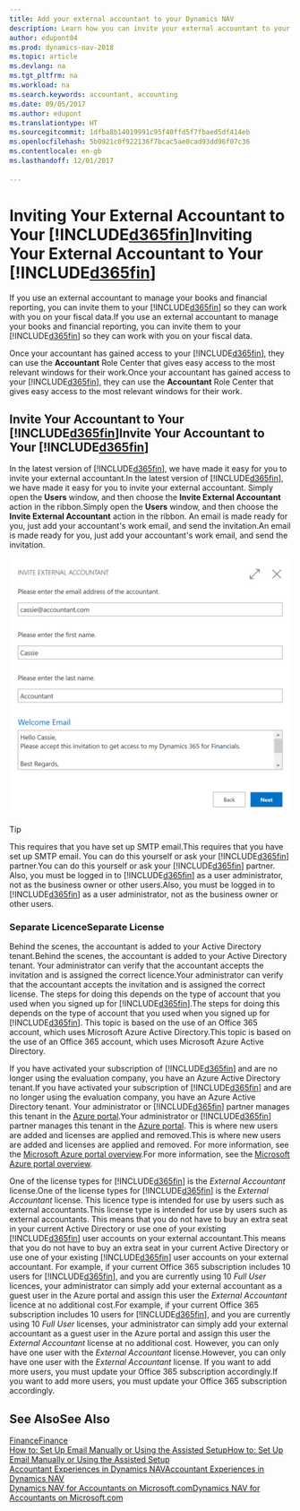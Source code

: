 ```yaml
---
title: Add your external accountant to your Dynamics NAV
description: Learn how you can invite your external accountant to your Dynamics NAV.
author: edupont04
ms.prod: dynamics-nav-2018
ms.topic: article
ms.devlang: na
ms.tgt_pltfrm: na
ms.workload: na
ms.search.keywords: accountant, accounting
ms.date: 09/05/2017
ms.author: edupont
ms.translationtype: HT
ms.sourcegitcommit: 1dfba8b14019991c95f40ffd5f7fbaed5df414eb
ms.openlocfilehash: 5b0921c0f922136f7bcac5ae0cad93dd96f07c36
ms.contentlocale: en-gb
ms.lasthandoff: 12/01/2017

---
```

# <a name="inviting-your-external-accountant-to-your-included365finincludesd365finmdmd"></a><span data-ttu-id="a2c95-103">Inviting Your External Accountant to Your [!INCLUDE[d365fin](includes/d365fin_md.md)]</span><span class="sxs-lookup"><span data-stu-id="a2c95-103">Inviting Your External Accountant to Your [!INCLUDE[d365fin](includes/d365fin_md.md)]</span></span>
<span data-ttu-id="a2c95-104">If you use an external accountant to manage your books and financial reporting, you can invite them to your [!INCLUDE[d365fin](includes/d365fin_md.md)] so they can work with you on your fiscal data.</span><span class="sxs-lookup"><span data-stu-id="a2c95-104">If you use an external accountant to manage your books and financial reporting, you can invite them to your [!INCLUDE[d365fin](includes/d365fin_md.md)] so they can work with you on your fiscal data.</span></span>

<span data-ttu-id="a2c95-105">Once your accountant has gained access to your [!INCLUDE[d365fin](includes/d365fin_md.md)], they can use the **Accountant** Role Center that gives easy access to the most relevant windows for their work.</span><span class="sxs-lookup"><span data-stu-id="a2c95-105">Once your accountant has gained access to your [!INCLUDE[d365fin](includes/d365fin_md.md)], they can use the **Accountant** Role Center that gives easy access to the most relevant windows for their work.</span></span>  

## <a name="invite-your-accountant-to-your-included365finincludesd365finmdmd"></a><span data-ttu-id="a2c95-106">Invite Your Accountant to Your [!INCLUDE[d365fin](includes/d365fin_md.md)]</span><span class="sxs-lookup"><span data-stu-id="a2c95-106">Invite Your Accountant to Your [!INCLUDE[d365fin](includes/d365fin_md.md)]</span></span>
<span data-ttu-id="a2c95-107">In the latest version of [!INCLUDE[d365fin](includes/d365fin_md.md)], we have made it easy for you to invite your external accountant.</span><span class="sxs-lookup"><span data-stu-id="a2c95-107">In the latest version of [!INCLUDE[d365fin](includes/d365fin_md.md)], we have made it easy for you to invite your external accountant.</span></span> <span data-ttu-id="a2c95-108">Simply open the **Users** window, and then choose the **Invite External Accountant** action in the ribbon.</span><span class="sxs-lookup"><span data-stu-id="a2c95-108">Simply open the **Users** window, and then choose the **Invite External Accountant** action in the ribbon.</span></span> <span data-ttu-id="a2c95-109">An email is made ready for you, just add your accountant's work email, and send the invitation.</span><span class="sxs-lookup"><span data-stu-id="a2c95-109">An email is made ready for you, just add your accountant's work email, and send the invitation.</span></span>  

![Invite your accountant](./media/finance-invite-accountant/invite-accountant.png)

> [!TIP]  
>  <span data-ttu-id="a2c95-111">This requires that you have set up SMTP email.</span><span class="sxs-lookup"><span data-stu-id="a2c95-111">This requires that you have set up SMTP email.</span></span> <span data-ttu-id="a2c95-112">You can do this yourself or ask your [!INCLUDE[d365fin](includes/d365fin_md.md)] partner.</span><span class="sxs-lookup"><span data-stu-id="a2c95-112">You can do this yourself or ask your [!INCLUDE[d365fin](includes/d365fin_md.md)] partner.</span></span> <span data-ttu-id="a2c95-113">Also, you must be logged in to [!INCLUDE[d365fin](includes/d365fin_md.md)] as a user administrator, not as the business owner or other users.</span><span class="sxs-lookup"><span data-stu-id="a2c95-113">Also, you must be logged in to [!INCLUDE[d365fin](includes/d365fin_md.md)] as a user administrator, not as the business owner or other users.</span></span>  

### <a name="separate-license"></a><span data-ttu-id="a2c95-114">Separate Licence</span><span class="sxs-lookup"><span data-stu-id="a2c95-114">Separate License</span></span>
<span data-ttu-id="a2c95-115">Behind the scenes, the accountant is added to your Active Directory tenant.</span><span class="sxs-lookup"><span data-stu-id="a2c95-115">Behind the scenes, the accountant is added to your Active Directory tenant.</span></span> <span data-ttu-id="a2c95-116">Your administrator can verify that the accountant accepts the invitation and is assigned the correct licence.</span><span class="sxs-lookup"><span data-stu-id="a2c95-116">Your administrator can verify that the accountant accepts the invitation and is assigned the correct license.</span></span> <span data-ttu-id="a2c95-117">The steps for doing this depends on the type of account that you used when you signed up for [!INCLUDE[d365fin](includes/d365fin_md.md)].</span><span class="sxs-lookup"><span data-stu-id="a2c95-117">The steps for doing this depends on the type of account that you used when you signed up for [!INCLUDE[d365fin](includes/d365fin_md.md)].</span></span> <span data-ttu-id="a2c95-118">This topic is based on the use of an Office 365 account, which uses Microsoft Azure Active Directory.</span><span class="sxs-lookup"><span data-stu-id="a2c95-118">This topic is based on the use of an Office 365 account, which uses Microsoft Azure Active Directory.</span></span>  

<span data-ttu-id="a2c95-119">If you have activated your subscription of [!INCLUDE[d365fin](includes/d365fin_md.md)] and are no longer using the evaluation company, you have an Azure Active Directory tenant.</span><span class="sxs-lookup"><span data-stu-id="a2c95-119">If you have activated your subscription of [!INCLUDE[d365fin](includes/d365fin_md.md)] and are no longer using the evaluation company, you have an Azure Active Directory tenant.</span></span> <span data-ttu-id="a2c95-120">Your administrator or [!INCLUDE[d365fin](includes/d365fin_md.md)] partner manages this tenant in the [Azure portal](https://portal.azure.com).</span><span class="sxs-lookup"><span data-stu-id="a2c95-120">Your administrator or [!INCLUDE[d365fin](includes/d365fin_md.md)] partner manages this tenant in the [Azure portal](https://portal.azure.com).</span></span> <span data-ttu-id="a2c95-121">This is where new users are added and licenses are applied and removed.</span><span class="sxs-lookup"><span data-stu-id="a2c95-121">This is where new users are added and licenses are applied and removed.</span></span> <span data-ttu-id="a2c95-122">For more information, see the [Microsoft Azure portal overview](https://docs.microsoft.com/en-us/azure/azure-portal-overview).</span><span class="sxs-lookup"><span data-stu-id="a2c95-122">For more information, see the [Microsoft Azure portal overview](https://docs.microsoft.com/en-us/azure/azure-portal-overview).</span></span>  

<span data-ttu-id="a2c95-123">One of the license types for [!INCLUDE[d365fin](includes/d365fin_md.md)] is the *External Accountant* license.</span><span class="sxs-lookup"><span data-stu-id="a2c95-123">One of the license types for [!INCLUDE[d365fin](includes/d365fin_md.md)] is the *External Accountant* license.</span></span> <span data-ttu-id="a2c95-124">This licence type is intended for use by users such as external accountants.</span><span class="sxs-lookup"><span data-stu-id="a2c95-124">This license type is intended for use by users such as external accountants.</span></span> <span data-ttu-id="a2c95-125">This means that you do not have to buy an extra seat in your current Active Directory or use one of your existing [!INCLUDE[d365fin](includes/d365fin_md.md)] user accounts on your external accountant.</span><span class="sxs-lookup"><span data-stu-id="a2c95-125">This means that you do not have to buy an extra seat in your current Active Directory or use one of your existing [!INCLUDE[d365fin](includes/d365fin_md.md)] user accounts on your external accountant.</span></span> <span data-ttu-id="a2c95-126">For example, if your current Office 365 subscription includes 10 users for [!INCLUDE[d365fin](includes/d365fin_md.md)], and you are currently using 10 *Full User* licences, your administrator can simply add your external accountant as a guest user in the Azure portal and assign this user the *External Accountant* licence at no additional cost.</span><span class="sxs-lookup"><span data-stu-id="a2c95-126">For example, if your current Office 365 subscription includes 10 users for [!INCLUDE[d365fin](includes/d365fin_md.md)], and you are currently using 10 *Full User* licenses, your administrator can simply add your external accountant as a guest user in the Azure portal and assign this user the *External Accountant* license at no additional cost.</span></span> <span data-ttu-id="a2c95-127">However, you can only have one user with the *External Accountant* license.</span><span class="sxs-lookup"><span data-stu-id="a2c95-127">However, you can only have one user with the *External Accountant* license.</span></span> <span data-ttu-id="a2c95-128">If you want to add more users, you must update your Office 365 subscription accordingly.</span><span class="sxs-lookup"><span data-stu-id="a2c95-128">If you want to add more users, you must update your Office 365 subscription accordingly.</span></span>  

## <a name="see-also"></a><span data-ttu-id="a2c95-129">See Also</span><span class="sxs-lookup"><span data-stu-id="a2c95-129">See Also</span></span>
[<span data-ttu-id="a2c95-130">Finance</span><span class="sxs-lookup"><span data-stu-id="a2c95-130">Finance</span></span>](finance.md)  
[<span data-ttu-id="a2c95-131">How to: Set Up Email Manually or Using the Assisted Setup</span><span class="sxs-lookup"><span data-stu-id="a2c95-131">How to: Set Up Email Manually or Using the Assisted Setup</span></span>](madeira-how-setup-email.md)  
[<span data-ttu-id="a2c95-132">Accountant Experiences in Dynamics NAV</span><span class="sxs-lookup"><span data-stu-id="a2c95-132">Accountant Experiences in Dynamics NAV</span></span>](finance-accounting.md)  
[<span data-ttu-id="a2c95-133">Dynamics NAV for Accountants on Microsoft.com</span><span class="sxs-lookup"><span data-stu-id="a2c95-133">Dynamics NAV for Accountants on Microsoft.com</span></span>](https://www.microsoft.com/en-us/dynamics365/financial-insights-for-accountants)  

